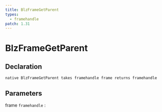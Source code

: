 ```yaml
---
title: BlzFrameGetParent
types:
  - framehandle
patch: 1.31
---
```


# BlzFrameGetParent

## Declaration

```jass
native BlzFrameGetParent takes framehandle frame returns framehandle
```

## Parameters
frame `framehandle`
: 
